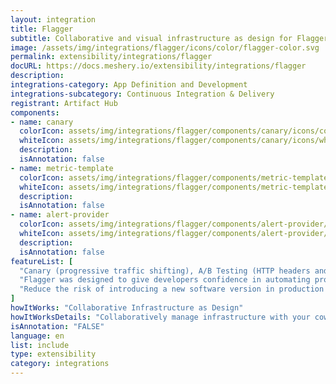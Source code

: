 ```yaml
---
layout: integration
title: Flagger
subtitle: Collaborative and visual infrastructure as design for Flagger
image: /assets/img/integrations/flagger/icons/color/flagger-color.svg
permalink: extensibility/integrations/flagger
docURL: https://docs.meshery.io/extensibility/integrations/flagger
description: 
integrations-category: App Definition and Development
integrations-subcategory: Continuous Integration & Delivery
registrant: Artifact Hub
components: 
- name: canary
  colorIcon: assets/img/integrations/flagger/components/canary/icons/color/canary-color.svg
  whiteIcon: assets/img/integrations/flagger/components/canary/icons/white/canary-white.svg
  description: 
  isAnnotation: false
- name: metric-template
  colorIcon: assets/img/integrations/flagger/components/metric-template/icons/color/metric-template-color.svg
  whiteIcon: assets/img/integrations/flagger/components/metric-template/icons/white/metric-template-white.svg
  description: 
  isAnnotation: false
- name: alert-provider
  colorIcon: assets/img/integrations/flagger/components/alert-provider/icons/color/alert-provider-color.svg
  whiteIcon: assets/img/integrations/flagger/components/alert-provider/icons/white/alert-provider-white.svg
  description: 
  isAnnotation: false
featureList: [
  "Canary (progressive traffic shifting), A/B Testing (HTTP headers and cookies traffic routing), Blue/Green (traffic switching and mirroring)",
  "Flagger was designed to give developers confidence in automating production releases with progressive delivery techniques.",
  "Reduce the risk of introducing a new software version in production by gradually shifting traffic to the new version while measuring metrics like HTTP/gRPC request success rate and latency."
]
howItWorks: "Collaborative Infrastructure as Design"
howItWorksDetails: "Collaboratively manage infrastructure with your coworkers synchronously sharing the same designs."
isAnnotation: "FALSE"
language: en
list: include
type: extensibility
category: integrations
---
```


